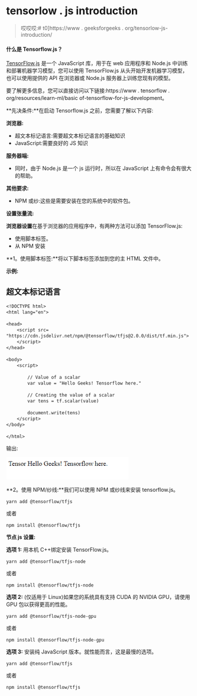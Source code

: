 # tensorlow . js introduction

> 哎哎哎:# t0]https://www . geeksforgeeks . org/tensorlow-js-introduction/

#### 什么是 Tensorflow.js？

[TensorFlow.js](https://www.tensorflow.org/js/tutorials) 是一个 JavaScript 库，用于在 web 应用程序和 Node.js 中训练和部署机器学习模型，您可以使用 TensorFlow.js 从头开始开发机器学习模型，也可以使用提供的 API 在浏览器或 Node.js 服务器上训练您现有的模型。

要了解更多信息，您可以直接访问以下链接:https://www . tensorflow . org/resources/learn-ml/basic of-tensorflow-for-js-development。

**先决条件:**在启动 Tensorflow.js 之前，您需要了解以下内容:

**浏览器:**

*   超文本标记语言:需要超文本标记语言的基础知识
*   JavaScript:需要良好的 JS 知识

**服务器端:**

*   同时，由于 Node.js 是一个 js 运行时，所以在 JavaScript 上有命令会有很大的帮助。

**其他要求:**

*   NPM 或纱:这些是需要安装在您的系统中的软件包。

**设置张量流:**

**浏览器设置**在基于浏览器的应用程序中，有两种方法可以添加 TensorFlow.js:

*   使用脚本标签。
*   从 NPM 安装

**1。使用脚本标签:**将以下脚本标签添加到您的主 HTML 文件中。

**示例:**

## 超文本标记语言

```
<!DOCTYPE html>
<html lang="en">

<head>
    <script src=
"https://cdn.jsdelivr.net/npm/@tensorflow/tfjs@2.0.0/dist/tf.min.js">
    </script>
</head>

<body>
    <script>

        // Value of a scalar
        var value = "Hello Geeks! Tensorflow here."

        // Creating the value of a scalar
        var tens = tf.scalar(value)

        document.write(tens)
    </script>
</body>

</html>
```

输出:

![](img/23a7a48238bf27acf574ef82888fd3d7.png)

**2。使用 NPM/纱线:**我们可以使用 NPM 或纱线来安装 tensorflow.js。

```
yarn add @tensorflow/tfjs
```

或者

```
npm install @tensorflow/tfjs
```

**节点 js 设置:**

**选项 1:** 用本机 C++绑定安装 TensorFlow.js。

```
yarn add @tensorflow/tfjs-node
```

或者

```
npm install @tensorflow/tfjs-node
```

**选项 2:** (仅适用于 Linux)如果您的系统具有支持 CUDA 的 NVIDIA GPU，请使用 GPU 包以获得更高的性能。

```
yarn add @tensorflow/tfjs-node-gpu
```

或者

```
npm install @tensorflow/tfjs-node-gpu
```

**选项 3:** 安装纯 JavaScript 版本。就性能而言，这是最慢的选项。

```
yarn add @tensorflow/tfjs
```

或者

```
npm install @tensorflow/tfjs
```